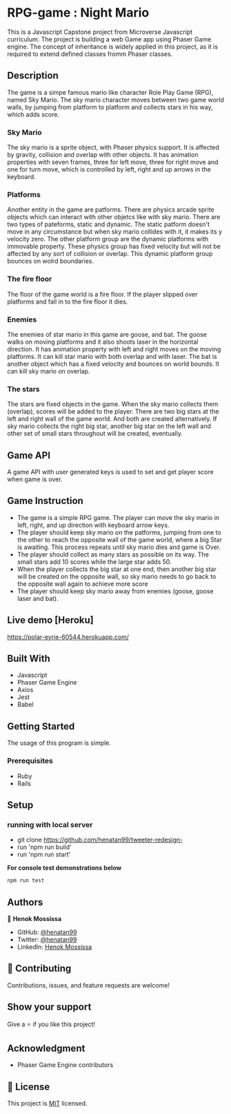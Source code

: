 # RPG-game : Night Mario

This is a Javascript Capstone project from Microverse Javascript curriculum. The project is building a web Game app using Phaser Game engine. The concept of inheritance is widely applied in this project, as it is required to extend defined classes fromm Phaser classes. 

## Description 
The game is a simpe famous mario like character Role Play Game (RPG), named Sky Mario. The sky mario character moves between two game world walls, by jumping from platform to platform and collects stars in his way, which adds score. 

### Sky Mario 
The sky mario is a sprite object, with Phaser physics support. It is affected by gravity, collision and overlap with other objects. It has animation properties with seven frames, three for left move, three for right move and one for turn move, which is controlled by left, right and up arrows in the keyboard.

### Platforms
Another entity in the game are patforms. There are physics arcade sprite objects which can interact with other objetcs like with sky mario. There are two types of pateforms, static and dynamic. The static patform doesn't move in any circumstance but when sky mario collides with it, it makes its y velocity zero. 
The other platform group are the dynamic platforms with immovable property. These physics group has fixed velocity but will not be affected by any sort of collision or overlap. This dynamic platform group bounces on wolrd boundaries. 

### The fire floor
The floor of the game world is a fire floor. If the player slipped over platforms and fall in to the fire floor it dies. 

### Enemies 
The enemies of star mario in this game are goose, and bat. 
The goose walks on moving platforms and it also shoots laser in the horizontal direction. It has animation property with left and right moves on the moving platforms. It can kill star mario with both overlap and with laser.
The bat is another object which has a fixed velocity and bounces on world bounds. It can kill sky mario on overlap.

### The stars
The stars are fixed objects in the game. When the sky mario collects them (overlap), scores will be added to the player. There are two big stars at the left and right wall of the game world. And both are created alternatively. If sky mario collects the right big star, another big star on the left wall and other set of small stars throughout will be created, eventually. 

## Game API
A game API with user generated keys is used to set and get player score when game is over. 


## Game Instruction 
- The game is a simple RPG game. The player can move the sky mario in left, right, and up direction with keyboard arrow keys. 
- The player should keep sky mario on the patforms, jumping from one to the other to reach the opposite wall of the game world, where a big Star is awaiting. This process repeats until sky mario dies and game is Over.
- The player should collect as many stars as possible on its way. The small stars add 10 scores while the large star adds 50.
- When the player collects the big star at one end, then another big star will be created on the opposite wall, so sky mario needs to go back to the opposite wall again to achieve more score 
- The player should keep sky mario away from enemies (goose, goose laser and bat).


## Live demo [Heroku]
https://polar-eyrie-60544.herokuapp.com/ 

## Built With

- Javascript
- Phaser Game Engine
- Axios  
- Jest 
- Babel

## Getting Started
The usage of this program is simple. 

### Prerequisites

- Ruby
- Rails 

## Setup

### running with local server 
- git clone https://github.com/henatan99/tweeter-redesign- 
- run 'npm run build'
- run 'npm run start'

**For console test demonstrations below**
```bash
npm run test 
```
## Authors

👤 **Henok Mossissa**

- GitHub: [@henatan99](https://github.com/henatan99)
- Twitter: [@henatan99](https://twitter.com/henatan99)
- LinkedIn: [Henok Mossissa](https://www.linkedin.com/in/henok-mekonnen-2a251613/)

## :handshake: Contributing

Contributions, issues, and feature requests are welcome!

## Show your support

Give a :star:️ if you like this project!

## Acknowledgment 

- Phaser Game Engine contributors 

## :memo: License

This project is [MIT](./LICENSE) licensed.

